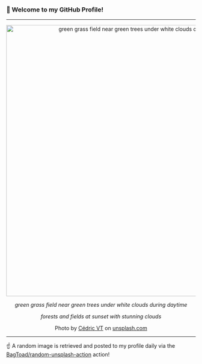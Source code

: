 ### 👋 Welcome to my GitHub Profile!

----

<div align="center">
  <img width="720" src="https://images.unsplash.com/photo-1596988247275-a4cc977e453a?crop=entropy&cs=tinysrgb&fit=max&fm=jpg&ixid=M3w1NTI0OTR8MHwxfHJhbmRvbXx8fHx8fHx8fDE3NDc3MjE3MDh8&ixlib=rb-4.1.0&q=80&w=1080" alt="green grass field near green trees under white clouds during daytime">
  
  <em>green grass field near green trees under white clouds during daytime</em>
  
  <em>forests and fields at sunset with stunning clouds</em>
  
  Photo by [Cédric VT](https://www.instagram.com/cedric_photography) on [unsplash.com](https://unsplash.com/)
</div>

----

☝️ A random image is retrieved and posted to my profile daily via the [BagToad/random-unsplash-action](https://github.com/BagToad/random-unsplash-action) action!
